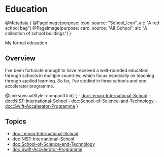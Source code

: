 # Education

@Metadata {
    @PageImage(purpose: icon, source: "School_Icon", alt: "A red school bag")
    @PageImage(purpose: card, source: "All_School", alt: "A collection of school buildings")
}

My formal education

## Overview

I've been fortunate enough to have received a well-rounded education through schools in multiple countries, which focus especially
on teaching through applied learning. So far, I've studied in three schools and one accelerator programme.

@Links(visualStyle: compactGrid) {
    - <doc:Leman-International-School>
    - <doc:NIST-International-School>
    - <doc:School-of-Science-and-Technology>
    - <doc:Swift-Accelerator-Programme>
}

## Topics
- <doc:Leman-International-School>
- <doc:NIST-International-School>
- <doc:School-of-Science-and-Technology>
- <doc:Swift-Accelerator-Programme>
